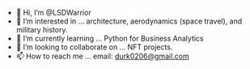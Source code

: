 - 👋 Hi, I’m @LSDWarrior
- 👀 I’m interested in ... architecture, aerodynamics (space travel), and military history.  
- 🌱 I’m currently learning ... Python for Business Analytics
- 💞️ I’m looking to collaborate on ... NFT projects. 
- 📫 How to reach me ... email: durk0206@gmail.com

<!---
LSDWarrior/LSDWarrior is a ✨ special ✨ repository because its `README.md` (this file) appears on your GitHub profile.
You can click the Preview link to take a look at your changes.
--->
